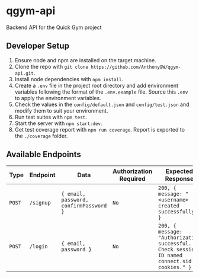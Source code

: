 # qgym-api
Backend API for the Quick Gym project

## Developer Setup
1. Ensure node and npm are installed on the target machine.
2. Clone the repo with `git clone https://github.com/AnthonyGW/qgym-api.git`.
3. Install node dependencies with `npm install`.
4. Create a `.env` file in the project root directory and add environment variables following the format of the `.env.example` file. Source this `.env` to apply the environment variables.
5. Check the values in the `config/default.json` and `config/test.json` and modify them to suit your environment.
6. Run test suites with `npm test`.
7. Start the server with `npm start:dev`.
8. Get test coverage report with `npm run coverage`. Report is exported to the `./coverage` folder.

## Available Endpoints

| Type | Endpoint | Data | Authorization Required | Expected Response |
| --- | --- | --- | --- | --- | 
| `POST` | `/signup` | `{ email, password, confirmPassword }` | `No` | `200, { message: "<username> created successfully." }` |
| `POST` | `/login` | `{ email, password }` | `No` | `200, { message: "Authorization successful. Check session ID named connect.sid in cookies." }` |
